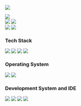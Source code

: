 <img src="https://capsule-render.vercel.app/api?type=transparent&color=fff&height=57&section=header&text=HO+JEONG+LEE&animation=twinkling&fontSize=40" />

 
![](https://github-profile-summary-cards.vercel.app/api/cards/profile-details?username=neosmu&theme=vue)
 <br>
 ![](http://github-profile-summary-cards.vercel.app/api/cards/repos-per-language?username=neosmu&theme=vue)
 ![](http://github-profile-summary-cards.vercel.app/api/cards/most-commit-language?username=neosmu&theme=vue)
 <br>
 ![](http://github-profile-summary-cards.vercel.app/api/cards/stats?username=neosmu&theme=vue)
 ![](http://github-profile-summary-cards.vercel.app/api/cards/productive-time?username=neosmu&theme=vue&utcOffset=8)
 

 
 ###  Tech Stack 
  <img src="https://img.shields.io/badge/c-A8B9CC?style=flat-square&logo=c&logoColor=white"/></a>
  <img src="https://img.shields.io/badge/c++-00599C?style=flat-square&logo=c++&logoColor=white"/></a>
  <img src="https://img.shields.io/badge/Python-3776AB?style=flat-square&logo=Python&logoColor=white"/></a>
  <img src="https://img.shields.io/badge/JAVA-007396?style=flat-square&logo=JAVA&logoColor=white"/></a>

  
 ###  Operating System 
  <img src="https://img.shields.io/badge/Windows 11-0078D6?style=flat-square&logo=Windows 11&logoColor=white"/></a>
  <img src="https://img.shields.io/badge/Ubuntu-E95420?style=flat-square&logo=Ubuntu&logoColor=white"/></a>

 ###  Development System and IDE 
 <img src="https://img.shields.io/badge/IntelliJ IDEA-000000?style=flat-square&logo=IntelliJ IDEA&logoColor=white"/></a>
 <img src="https://img.shields.io/badge/Visual Studio-5C2D91?style=flat-square&logo=Visual Studio&logoColor=white"/></a>
 <img src="https://img.shields.io/badge/Visual Studio Code-007ACC?style=flat-square&logo=Visual Studio Code&logoColor=white"/></a>
 <img src="https://img.shields.io/badge/Android Studio-3DDC84?style=flat-square&logo=Android Studio&logoColor=white"/></a>
 <br>
 
